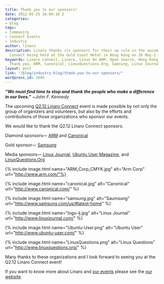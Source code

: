 ```yaml
---
title: Thank you to our sponsors!
date: 2012-05-25 16:09:18 Z
categories:
- blog
tags:
- Community
- Connect Events
- Industry
author: linaro
description: Linaro thanks its sponsors for their up role in the upcoming Q2.12 Linaro
  Connect being held at the Gold Coast Hotel in Hong Kong on 28 May-1 June.
keywords: Linaro Connect, Linaro, Linux On ARM, Open Source, Hong Kong, Sponsors,
  Thank you, ARM, Canonical, LinuxQuestions.Org, Samsung, Linux Journal, Ubuntu User
layout: post
link: "/blog/industry-blog/thank-you-to-our-sponsors/"
wordpress_id: 1645
---
```


**_“We must find time to stop and thank the people who make a difference in our lives.”_** ~_John F. Kennedy_

The upcoming [Q2.12 Linaro Connect](http://connect.linaro.org/resources/) event is made possible by not only the group of organizers and volunteers, but also by the efforts and contributions of those organizations who sponsor our events.

We would like to thank the Q2.12 Linaro Connect sponsors.

Diamond sponsors— [ARM](http://www.arm.com/) and [Canonical](http://www.canonical.com/)

Gold sponsor— [Samsung](http://www.samsung.com/us/#latest-home)

Media sponsors— [Linux Journal](http://www.linuxjournal.com/), [Ubuntu User Magazine](http://www.ubuntu-user.com/), and [LinuxQuestions.Org](http://www.linuxquestions.org/)

{% include image.html name="ARM_Corp_CMYK.jpg" alt="Arm Corp" url="http://www.arm.com/"%}

{% include image.html name="canonical.jpg" alt="Canonical" url="http://www.canonical.com/" %}

{% include image.html name="samsung.jpg" alt="Saumsung" url="http://www.samsung.com/us/#latest-home" %}

{% include image.html name="logo-lj.jpg" alt="Linux Journal" url="http://www.linuxjournal.com/" %}

{% include image.html name="Ubuntu-User.png" alt="Ubuntu User" url="http://www.ubuntu-user.com/" %}

{% include image.html name="LinuxQuestions.png" alt="Linux Questions" url="http://www.linuxquestions.org/" %}

Many thanks to these organizations and I look forward to seeing you at the Q2.12 Linaro Connect event!

If you want to know more about Linaro and [our events](http://connect.linaro.org/resources/) please see the [our website](/).